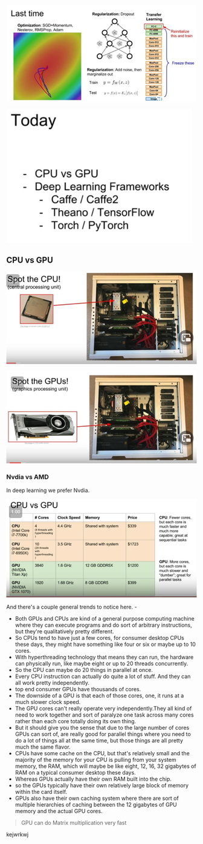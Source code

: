 !["Problem"](./images/lecture8/img1.JPG)

!["Problem"](./images/lecture8/img2.JPG)

## CPU vs GPU

!["Problem"](./images/lecture8/img3.JPG)

!["Problem"](./images/lecture8/img4.JPG)

### Nvdia vs AMD

In deep learning we prefer Nvdia.

!["Problem"](./images/lecture8/img5.JPG)

And there's a couple general trends to notice here. -
-  Both GPUs and CPUs are kind of a general purpose computing machine where they can execute programs and do sort of arbitrary instructions, but they're qualitatively pretty different. 
-  So CPUs tend to have just a few cores, for consumer desktop CPUs these days, they might have something like four or six or maybe up to 10 cores. 
-  With hyperthreading technology that means they can run, the hardware can physically run, like maybe eight or up to 20 threads concurrently. 
- So the CPU can maybe do 20 things in parallel at once. 
-  Every CPU instruction can actually do quite a lot of stuff. And they can all work pretty independently.
-  top end consumer GPUs have thousands of cores. 
- The downside of a GPU is that each of those cores, one, it runs at a much slower clock speed. 
- The GPU cores can't really operate very independently.They all kind of need to work together and sort of paralyze one task across many cores rather than each core totally doing its own thing. 
- But it should give you the sense that due to the large number of cores GPUs can sort of, are really good for parallel things where you need to do a lot of things all at the same time, but those things are all pretty much the same flavor. 
- CPUs have some cache on the CPU, but that's relatively small and the majority of the memory for your CPU is pulling from your system memory, the RAM, which will maybe be like eight, 12, 16, 32 gigabytes of RAM on a typical consumer desktop these days. 
-  Whereas GPUs actually have their own RAM built into the chip. 
- so the GPUs typically have their own relatively large block of memory within the card itself. 
-  GPUs also have their own caching system where there are sort of multiple hierarchies of caching between the 12 gigabytes of GPU memory and the actual GPU cores. 

> GPU can do Matrix multiplication very fast

kejwrkwj